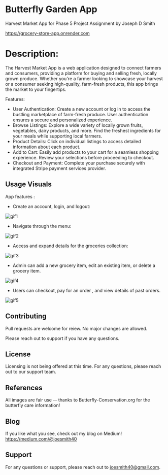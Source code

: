 # Butterfly Garden App

Harvest Market App for Phase 5 Project Assignment by Joseph D Smith

https://grocery-store-app.onrender.com

# Description:

The Harvest Market App is a web application designed to connect farmers and consumers, providing a platform for buying and selling fresh, locally grown produce. Whether you're a farmer looking to showcase your harvest or a consumer seeking high-quality, farm-fresh products, this app brings the market to your fingertips.

Features:

- User Authentication: Create a new account or log in to access the bustling marketplace of farm-fresh produce. User authentication ensures a secure and personalized experience.
- Browse Listings: Explore a wide variety of locally grown fruits, vegetables, dairy products, and more. Find the freshest ingredients for your meals while supporting local farmers.
- Product Details: Click on individual listings to access detailed information about each product.
- Add to Cart: Easily add products to your cart for a seamless shopping experience. Review your selections before proceeding to checkout.
- Checkout and Payment: Complete your purchase securely with integrated Stripe payment services provider.

## Usage Visuals

App features :

- Create an account, login, and logout:

![gif1](https://github.com/JosephDSmith/phase-4-project/assets/122189576/7dcc5c10-8cdd-4110-9abe-3eee0986ca1a)

- Navigate through the menu:

![gif2](https://github.com/JosephDSmith/phase-4-project/assets/122189576/98283dea-9fb3-4d43-a68e-2f8fd9815a20)

- Access and expand details for the groceries collection:

![gif3](https://github.com/JosephDSmith/phase-4-project/assets/122189576/e978dca7-81a7-4894-b565-f00d2402b6ec)

- Admin can add a new grocery item, edit an existing item, or delete a grocery item.

![gif4](https://github.com/JosephDSmith/phase-4-project/assets/122189576/60147c67-bb96-48cf-8dcf-51d35603710a)

- Users can checkout, pay for an order , and view details of past orders.

![gif5](https://github.com/JosephDSmith/phase-4-project/assets/122189576/2029e057-76d2-4182-99c7-0695e29a3ae0)

## Contributing

Pull requests are welcome for reiew.
No major changes are allowed.

Please reach out to support if you have any questions.

## License

Licensing is not being offered at this time.
For any questions, please reach out to our support team.

## References

All images are fair use -- thanks to Butterfly-Conservation.org for the butterfly care information!

## Blog

If you like what you see, check out my blog on Medium!
https://medium.com/@joesmith40

## Support

For any questions or support, please reach out to joesmith40@gmail.com.
